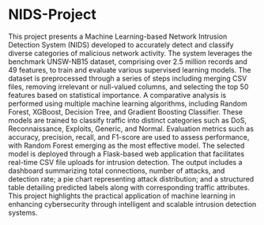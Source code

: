 # NIDS-Project
This project presents a Machine Learning-based Network Intrusion Detection System (NIDS) developed to accurately detect and classify diverse categories of malicious network activity. The system leverages the benchmark UNSW-NB15 dataset, comprising over 2.5 million records and 49 features, to train and evaluate various supervised learning models. The dataset is preprocessed through a series of steps including merging CSV files, removing irrelevant or null-valued columns, and selecting the top 50 features based on statistical importance.
A comparative analysis is performed using multiple machine learning algorithms, including Random Forest, XGBoost, Decision Tree, and Gradient Boosting Classifier. These models are trained to classify traffic into distinct categories such as DoS, Reconnaissance, Exploits, Generic, and Normal. Evaluation metrics such as accuracy, precision, recall, and F1-score are used to assess performance, with Random Forest emerging as the most effective model.
The selected model is deployed through a Flask-based web application that facilitates real-time CSV file uploads for intrusion detection. The output includes a dashboard summarizing total connections, number of attacks, and detection rate; a pie chart representing attack distribution; and a structured table detailing predicted labels along with corresponding traffic attributes. This project highlights the practical application of machine learning in enhancing cybersecurity through intelligent and scalable intrusion detection systems.
